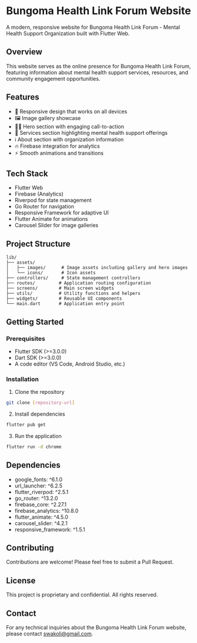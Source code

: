 # Bungoma Health Link Forum Website

A modern, responsive website for Bungoma Health Link Forum - Mental Health Support Organization built with Flutter Web.

## Overview

This website serves as the online presence for Bungoma Health Link Forum, featuring information about mental health support services, resources, and community engagement opportunities.

## Features

- 🎯 Responsive design that works on all devices
- 🖼️ Image gallery showcase
- 🦸‍♂️ Hero section with engaging call-to-action
- 💼 Services section highlighting mental health support offerings
- ℹ️ About section with organization information
- 🔥 Firebase integration for analytics
- ⚡ Smooth animations and transitions

## Tech Stack

- Flutter Web
- Firebase (Analytics)
- Riverpod for state management
- Go Router for navigation
- Responsive Framework for adaptive UI
- Flutter Animate for animations
- Carousel Slider for image galleries

## Project Structure

```
lib/
├── assets/
│   ├── images/      # Image assets including gallery and hero images
│   └── icons/       # Icon assets
├── controllers/     # State management controllers
├── routes/         # Application routing configuration
├── screens/        # Main screen widgets
├── utils/          # Utility functions and helpers
├── widgets/        # Reusable UI components
└── main.dart       # Application entry point
```

## Getting Started

### Prerequisites

- Flutter SDK (>=3.0.0)
- Dart SDK (>=3.0.0)
- A code editor (VS Code, Android Studio, etc.)

### Installation

1. Clone the repository
```bash
git clone [repository-url]
```

2. Install dependencies
```bash
flutter pub get
```

3. Run the application
```bash
flutter run -d chrome
```

## Dependencies

- google_fonts: ^6.1.0
- url_launcher: ^6.2.5
- flutter_riverpod: ^2.5.1
- go_router: ^13.2.0
- firebase_core: ^2.27.1
- firebase_analytics: ^10.8.0
- flutter_animate: ^4.5.0
- carousel_slider: ^4.2.1
- responsive_framework: ^1.5.1

## Contributing

Contributions are welcome! Please feel free to submit a Pull Request.

## License

This project is proprietary and confidential. All rights reserved.

## Contact

For any technical inquiries about the Bungoma Health Link Forum website, please contact swakoli@gmail.com.
